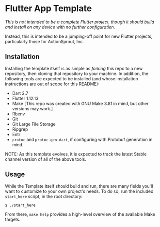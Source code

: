 # Flutter App Template

_This is not intended to be a complete Flutter project, though it should build and install on any device with no further configuration._

Instead, this is intended to be a jumping-off point for new Flutter projects, particularly those for ActionSprout, Inc.

## Installation

Installing the template itself is as simple as _forking_ this repo to a new repository, then cloning that repository to your machine. In addition, the following tools are expected to be installed (and whose installation instructions are out of scope for this README):

- Dart 2.7
- Flutter 1.12.13
- Make [This repo was created with GNU Make 3.81 in mind, but other versions may work.]
- Rbenv
- Git
- Git Large File Storage
- Ripgrep
- Entr
- `protoc` and `protoc-gen-dart`, if configuring with Protobuf generation in mind.

NOTE: As this template evolves, it is expected to track the latest Stable channel version of all of the above tools.

## Usage

While the Template itself should build and run, there are many fields you'll want to customize to your own project's needs. To do so, run the included `start_here` script, in the root directory:

```
$ ./start_here
```

From there, `make help` provides a high-level overview of the available Make targets.
